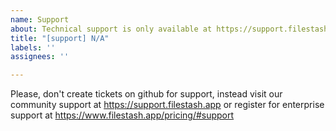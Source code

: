 ```yaml
---
name: Support
about: Technical support is only available at https://support.filestash.app
title: "[support] N/A"
labels: ''
assignees: ''

---
```


Please, don't create tickets on github for support, instead visit our community support at https://support.filestash.app or register for enterprise support at https://www.filestash.app/pricing/#support
